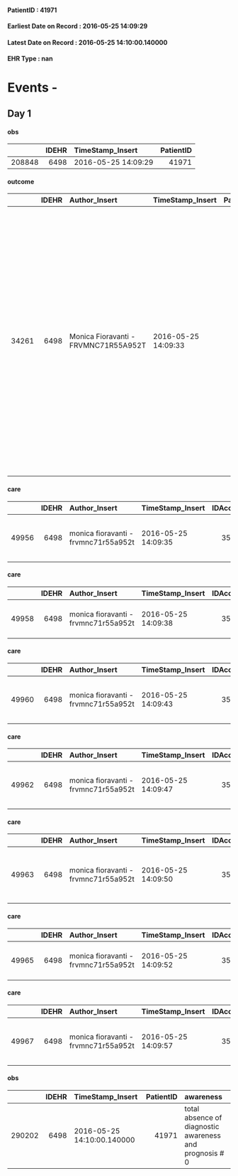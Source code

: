 
#### PatientID : 41971
#### Earliest Date on Record : 2016-05-25 14:09:29
#### Latest Date on Record : 2016-05-25 14:10:00.140000
#### EHR Type : nan

# Events - 

## Day 1

#### obs
|        |   IDEHR | TimeStamp_Insert    |   PatientID |
|-------:|--------:|:--------------------|------------:|
| 208848 |    6498 | 2016-05-25 14:09:29 |       41971 |

#### outcome
|       |   IDEHR | Author_Insert                        | TimeStamp_Insert    |   PatientID |   IDDigitalSignDocument |   IDPAI_VIDAS | opt_problem                |   opt_problem_num | opt_obiettivo                                                                                                    |   opt_obiettivo_num | ds_note          | opt_stato_problema   |   opt_stato_problema_num | opt_interventi                                                                                                                                                                                                                                                                                                                                                          |   opt_interventi_num |
|------:|--------:|:-------------------------------------|:--------------------|------------:|------------------------:|--------------:|:---------------------------|------------------:|:-----------------------------------------------------------------------------------------------------------------|--------------------:|:-----------------|:---------------------|-------------------------:|:------------------------------------------------------------------------------------------------------------------------------------------------------------------------------------------------------------------------------------------------------------------------------------------------------------------------------------------------------------------------|---------------------:|
| 34261 |    6498 | Monica Fioravanti - FRVMNC71R55A952T | 2016-05-25 14:09:33 |       41971 |                  375152 |         36327 | Abnormal neurological # 30 |                 4 | Deletion and cancellation of episodes of confusion and / or hallucinations, delirium, psychomotor agitation # 59 |                   4 | It aims Day Care | Open Problem # 1     |                        1 | Implementation PAI - Call the patient by name and present each time you come into contact with him / her # 478; Implementation PAI - Encourage relatives to customize the environment according to the wishes of the patient # 479; Implementation PAI - Maintain assistance empathetic and respectful, addressing the patient by speaking clearly and distinctly # 475 |                    4 |

#### care
|       |   IDEHR | Author_Insert                        | TimeStamp_Insert    |   IDAccess | EHRType   |   PatientID |   IDTERAPIE_OUTPAT_VIDAS | ds_dose   | opt_via_di_somm   | ds_ora          | dt_data_inizio      |   opt_pregressa |   opt_somm_terapia |   opt_estemporanea |   opt_termina |   opt_somm_in_pompa | opt_farmaco                                      |
|------:|--------:|:-------------------------------------|:--------------------|-----------:|:----------|------------:|-------------------------:|:----------|:------------------|:----------------|:--------------------|----------------:|-------------------:|-------------------:|--------------:|--------------------:|:-------------------------------------------------|
| 49956 |    6498 | monica fioravanti - frvmnc71r55a952t | 2016-05-25 14:09:35 |      35916 | amb       |       41971 |                    27560 | 1/2 cp    | oral # 0 = 0      | 08 # 8; 12 # 12 | 2016-05-25 00:00:00 |               0 |                  0 |                  0 |             0 |                   0 | metformin (1000 mg tablets metformin rev) # 1077 |

#### care
|       |   IDEHR | Author_Insert                        | TimeStamp_Insert    |   IDAccess | EHRType   |   PatientID |   IDTERAPIE_OUTPAT_VIDAS | ds_dose   | opt_via_di_somm   | ds_ora   | dt_data_inizio      |   opt_pregressa |   opt_somm_terapia |   opt_estemporanea |   opt_termina |   opt_somm_in_pompa | opt_farmaco                                    |
|------:|--------:|:-------------------------------------|:--------------------|-----------:|:----------|------------:|-------------------------:|:----------|:------------------|:---------|:--------------------|----------------:|-------------------:|-------------------:|--------------:|--------------------:|:-----------------------------------------------|
| 49958 |    6498 | monica fioravanti - frvmnc71r55a952t | 2016-05-25 14:09:38 |      35916 | amb       |       41971 |                    27562 | 1/2 cp    | oral # 0 = 0      | 22 # 22  | 2016-05-25 00:00:00 |               0 |                  0 |                  0 |             0 |                   0 | quetiapine (seroquel 25 mg tablets rev) # 1827 |

#### care
|       |   IDEHR | Author_Insert                        | TimeStamp_Insert    |   IDAccess | EHRType   |   PatientID |   IDTERAPIE_OUTPAT_VIDAS | ds_dose   | opt_via_di_somm   | ds_ora   | dt_data_inizio      |   opt_pregressa |   opt_somm_terapia |   opt_estemporanea |   opt_termina |   opt_somm_in_pompa | opt_farmaco                                      |
|------:|--------:|:-------------------------------------|:--------------------|-----------:|:----------|------------:|-------------------------:|:----------|:------------------|:---------|:--------------------|----------------:|-------------------:|-------------------:|--------------:|--------------------:|:-------------------------------------------------|
| 49960 |    6498 | monica fioravanti - frvmnc71r55a952t | 2016-05-25 14:09:43 |      35916 | amb       |       41971 |                    27564 | 1 cp      | oral # 0 = 0      | 20 # 20  | 2016-05-25 00:00:00 |               0 |                  0 |                  0 |             0 |                   0 | atorvastatin (atorvastatin 10 mg tablets) # 1420 |

#### care
|       |   IDEHR | Author_Insert                        | TimeStamp_Insert    |   IDAccess | EHRType   |   PatientID |   IDTERAPIE_OUTPAT_VIDAS | ds_dose   | opt_via_di_somm   | ds_ora   | dt_data_inizio      |   opt_pregressa |   opt_somm_terapia |   opt_estemporanea |   opt_termina |   opt_somm_in_pompa | opt_farmaco                                         |
|------:|--------:|:-------------------------------------|:--------------------|-----------:|:----------|------------:|-------------------------:|:----------|:------------------|:---------|:--------------------|----------------:|-------------------:|-------------------:|--------------:|--------------------:|:----------------------------------------------------|
| 49962 |    6498 | monica fioravanti - frvmnc71r55a952t | 2016-05-25 14:09:47 |      35916 | amb       |       41971 |                    27566 | 1 cp      | oral # 0 = 0      | 08 # 8   | 2016-05-25 00:00:00 |               0 |                  0 |                  0 |             0 |                   0 | olmesartan medoxomil (20 mg plaunac cpr rev) # 1985 |

#### care
|       |   IDEHR | Author_Insert                        | TimeStamp_Insert    |   IDAccess | EHRType   |   PatientID |   IDTERAPIE_OUTPAT_VIDAS | ds_dose   | opt_via_di_somm   | ds_ora   | dt_data_inizio      |   opt_pregressa |   opt_somm_terapia |   opt_estemporanea |   opt_termina |   opt_somm_in_pompa | opt_farmaco                                                |
|------:|--------:|:-------------------------------------|:--------------------|-----------:|:----------|------------:|-------------------------:|:----------|:------------------|:---------|:--------------------|----------------:|-------------------:|-------------------:|--------------:|--------------------:|:-----------------------------------------------------------|
| 49963 |    6498 | monica fioravanti - frvmnc71r55a952t | 2016-05-25 14:09:50 |      35916 | amb       |       41971 |                    27567 | 1 cp      | oral # 0 = 0      | 12 # 12  | 2016-05-25 00:00:00 |               0 |                  0 |                  0 |             0 |                   0 | acetylsalicylic acid (cardioaspirin 100 mg tablets) # 1150 |

#### care
|       |   IDEHR | Author_Insert                        | TimeStamp_Insert    |   IDAccess | EHRType   |   PatientID |   IDTERAPIE_OUTPAT_VIDAS | ds_dose   | opt_via_di_somm     | ds_ora   | dt_data_inizio      | ds_note_y      |   opt_pregressa |   opt_somm_terapia |   opt_estemporanea |   opt_termina |   opt_somm_in_pompa | opt_farmaco                                        |
|------:|--------:|:-------------------------------------|:--------------------|-----------:|:----------|------------:|-------------------------:|:----------|:--------------------|:---------|:--------------------|:---------------|----------------:|-------------------:|-------------------:|--------------:|--------------------:|:---------------------------------------------------|
| 49965 |    6498 | monica fioravanti - frvmnc71r55a952t | 2016-05-25 14:09:52 |      35916 | amb       |       41971 |                    27569 | 1 patch   | transdermal # 4 = 4 | 08 # 8   | 2016-05-25 00:00:00 | removes the 20 |               0 |                  0 |                  0 |             0 |                   0 | nitroglycerin (nitroglycerin 5mg / 24h tts) # 1195 |

#### care
|       |   IDEHR | Author_Insert                        | TimeStamp_Insert    |   IDAccess | EHRType   |   PatientID |   IDTERAPIE_OUTPAT_VIDAS | ds_dose   | opt_via_di_somm   | ds_ora       | dt_data_inizio      |   opt_pregressa |   opt_somm_terapia |   opt_estemporanea |   opt_termina |   opt_somm_in_pompa | opt_farmaco                                        | Note_al_bisogno    |
|------:|--------:|:-------------------------------------|:--------------------|-----------:|:----------|------------:|-------------------------:|:----------|:------------------|:-------------|:--------------------|----------------:|-------------------:|-------------------:|--------------:|--------------------:|:---------------------------------------------------|:-------------------|
| 49967 |    6498 | monica fioravanti - frvmnc71r55a952t | 2016-05-25 14:09:57 |      35916 | amb       |       41971 |                    27571 | 1 cp      | oral # 0 = 0      | at need # 24 | 2016-05-25 00:00:00 |               0 |                  0 |                  0 |             0 |                   0 | acetaminophen (paracetamol 1000 mg tablets) # 1719 | also every 8 hours |

#### obs
|        |   IDEHR | TimeStamp_Insert           |   PatientID | awareness                                               |
|-------:|--------:|:---------------------------|------------:|:--------------------------------------------------------|
| 290202 |    6498 | 2016-05-25 14:10:00.140000 |       41971 | total absence of diagnostic awareness and prognosis # 0 |



